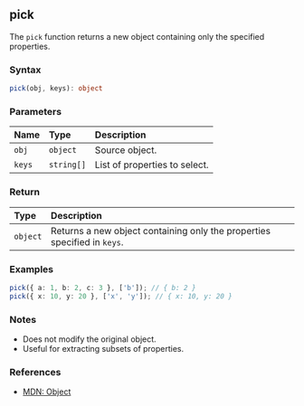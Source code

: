 ## pick

The `pick` function returns a new object containing only the specified properties.

### Syntax

```typescript
pick(obj, keys): object
```

### Parameters

| Name    | Type       | Description               |
| :------ | :--------- | :------------------------ |
| `obj`   | `object`   | Source object.            |
| `keys`  | `string[]` | List of properties to select. |

### Return

| Type     | Description                                               |
| :------- | :-------------------------------------------------------- |
| `object` | Returns a new object containing only the properties specified in `keys`. |

### Examples

```typescript
pick({ a: 1, b: 2, c: 3 }, ['b']); // { b: 2 }
pick({ x: 10, y: 20 }, ['x', 'y']); // { x: 10, y: 20 }
```

### Notes

- Does not modify the original object.
- Useful for extracting subsets of properties.

### References
- [MDN: Object](https://developer.mozilla.org/en-US/docs/Web/JavaScript/Reference/Global_Objects/Object)